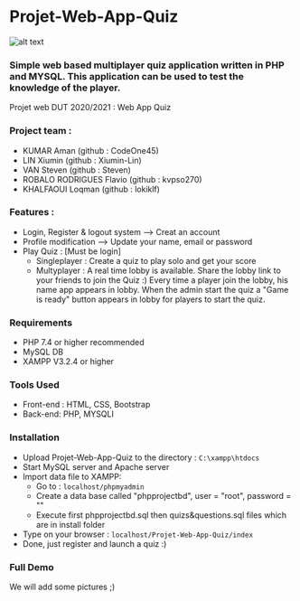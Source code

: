 # Projet-Web-App-Quiz
![alt text](https://img.freepik.com/vecteurs-libre/quiz-dans-style-bande-dessinee-pop-art_175838-505.jpg?size=626&ext=jpg)
### Simple web based multiplayer quiz application written in PHP and MYSQL. This application can be used to test the knowledge of the player.

Projet web DUT 2020/2021 : Web App Quiz

### Project team :

- KUMAR Aman (github : CodeOne45)
- LIN Xiumin (github : Xiumin-Lin)
- VAN Steven (github : Steven)
- ROBALO RODRIGUES Flavio (github : kvpso270)
- KHALFAOUI Loqman (github : lokiklf)

### Features :

- Login, Register & logout system --> Creat an account
- Profile modification --> Update your name, email or password
- Play Quiz : [Must be login]
  - Singleplayer : Create a quiz to play solo and get your score
  - Multyplayer : A real time lobby is available. Share the lobby link to your friends to join the Quiz :) 
    Every time a player join the lobby, his name app appears in lobby. When the admin start the quiz
    a "Game is ready" button appears in lobby for players to start the quiz.

### Requirements

- PHP 7.4 or higher recommended
- MySQL DB
- XAMPP V3.2.4 or higher

### Tools Used

- Front-end : HTML, CSS, Bootstrap
- Back-end: PHP, MYSQLI

### Installation

- Upload Projet-Web-App-Quiz to the directory : `C:\xampp\htdocs`
- Start MySQL server and Apache server
- Import data file to XAMPP:
  - Go to : `localhost/phpmyadmin`
  - Create a data base called "phpprojectbd", user = "root", password = ""
  - Execute first phpprojectbd.sql then quizs&questions.sql files which are in install folder
- Type on your browser : `localhost/Projet-Web-App-Quiz/index`
- Done, just register and launch a quiz :)

### Full Demo

We will add some pictures ;)
